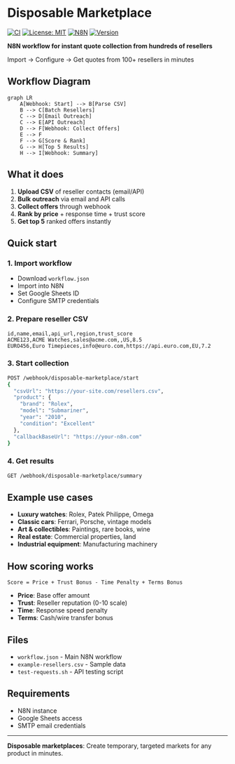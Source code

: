 # Disposable Marketplace

[![CI](https://github.com/jeremy-longshore/disposable-marketplace-n8n/actions/workflows/ci.yml/badge.svg)](https://github.com/jeremy-longshore/disposable-marketplace-n8n/actions/workflows/ci.yml)
[![License: MIT](https://img.shields.io/badge/License-MIT-yellow.svg)](https://opensource.org/licenses/MIT)
[![N8N](https://img.shields.io/badge/N8N-Workflow-blue.svg)](https://n8n.io)
[![Version](https://img.shields.io/badge/version-1.0.0-green.svg)](https://github.com/jeremy-longshore/disposable-marketplace-n8n/releases)

**N8N workflow for instant quote collection from hundreds of resellers**

Import → Configure → Get quotes from 100+ resellers in minutes

## Workflow Diagram

```mermaid
graph LR
    A[Webhook: Start] --> B[Parse CSV]
    B --> C[Batch Resellers]
    C --> D[Email Outreach]
    C --> E[API Outreach]
    D --> F[Webhook: Collect Offers]
    E --> F
    F --> G[Score & Rank]
    G --> H[Top 5 Results]
    H --> I[Webhook: Summary]
```

## What it does

1. **Upload CSV** of reseller contacts (email/API)
2. **Bulk outreach** via email and API calls
3. **Collect offers** through webhook
4. **Rank by price** + response time + trust score
5. **Get top 5** ranked offers instantly

## Quick start

### 1. Import workflow
- Download `workflow.json`
- Import into N8N
- Set Google Sheets ID
- Configure SMTP credentials

### 2. Prepare reseller CSV
```csv
id,name,email,api_url,region,trust_score
ACME123,ACME Watches,sales@acme.com,,US,8.5
EURO456,Euro Timepieces,info@euro.com,https://api.euro.com,EU,7.2
```

### 3. Start collection
```bash
POST /webhook/disposable-marketplace/start
{
  "csvUrl": "https://your-site.com/resellers.csv",
  "product": {
    "brand": "Rolex",
    "model": "Submariner",
    "year": "2010",
    "condition": "Excellent"
  },
  "callbackBaseUrl": "https://your-n8n.com"
}
```

### 4. Get results
```bash
GET /webhook/disposable-marketplace/summary
```

## Example use cases

- **Luxury watches**: Rolex, Patek Philippe, Omega
- **Classic cars**: Ferrari, Porsche, vintage models
- **Art & collectibles**: Paintings, rare books, wine
- **Real estate**: Commercial properties, land
- **Industrial equipment**: Manufacturing machinery

## How scoring works

```
Score = Price + Trust Bonus - Time Penalty + Terms Bonus
```

- **Price**: Base offer amount
- **Trust**: Reseller reputation (0-10 scale)
- **Time**: Response speed penalty
- **Terms**: Cash/wire transfer bonus

## Files

- `workflow.json` - Main N8N workflow
- `example-resellers.csv` - Sample data
- `test-requests.sh` - API testing script

## Requirements

- N8N instance
- Google Sheets access
- SMTP email credentials

---

**Disposable marketplaces**: Create temporary, targeted markets for any product in minutes.